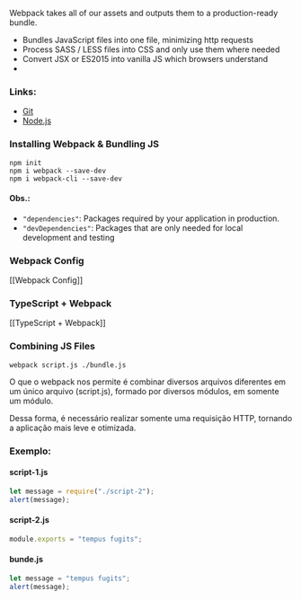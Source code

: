 Webpack takes all of our assets and outputs them to a production-ready bundle.
- Bundles JavaScript files into one file, minimizing http requests
- Process SASS / LESS files into CSS and only use them where needed
- Convert JSX or ES2015 into vanilla JS which browsers understand
- 
### Links:
- [Git](https://git-scm.com/)
- [Node.js](https://nodejs.org/en)

### Installing Webpack & Bundling JS
```
npm init
npm i webpack --save-dev
npm i webpack-cli --save-dev
```
#### Obs.:
- `"dependencies"`: Packages required by your application in production.
- `"devDependencies"`: Packages that are only needed for local development and testing

### Webpack Config
[[Webpack Config]]

### TypeScript + Webpack
[[TypeScript + Webpack]]

### Combining JS Files
```
webpack script.js ./bundle.js
```

O que o webpack nos permite é combinar diversos arquivos diferentes em um único arquivo (script.js), formado por diversos módulos, em somente um módulo.

Dessa forma, é necessário realizar somente uma requisição HTTP, tornando a aplicação mais leve e otimizada.

### Exemplo:
#### script-1.js
```ts
let message = require("./script-2");
alert(message);
```
#### script-2.js
```js
module.exports = "tempus fugits";
```
#### bunde.js
```js
let message = "tempus fugits";
alert(message);
```

